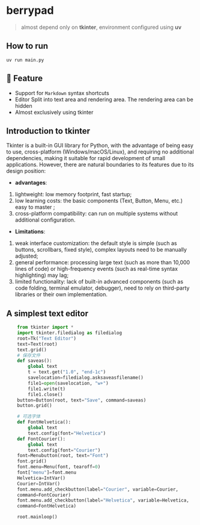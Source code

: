 # berrypad
> almost depend only on **tkinter**, environment configured using **uv**

## How to run
`uv run main.py`

## :rocket: Feature

- Support for `Markdown` syntax shortcuts
- Editor Split into text area and rendering area. The rendering area can be hidden
- Almost exclusively using tkinter

## Introduction to tkinter 
Tkinter is a built-in GUI library for Python, with the advantage of being easy to use, cross-platform (Windows/macOS/Linux), and requiring no additional dependencies, making it suitable for rapid development of small applications. However, there are natural boundaries to its features due to its design position:
- **advantages**:
1. lightweight: low memory footprint, fast startup;
2. low learning costs: the basic components (Text, Button, Menu, etc.) easy to master ;
3. cross-platform compatibility: can run on multiple systems without additional configuration.

- **Limitations**:
1. weak interface customization: the default style is simple (such as buttons, scrollbars, fixed style), complex layouts need to be manually adjusted;
2. general performance: processing large text (such as more than 10,000 lines of code) or high-frequency events (such as real-time syntax highlighting) may lag;
3. limited functionality: lack of built-in advanced components (such as code folding, terminal emulator, debugger), need to rely on third-party libraries or their own implementation.


## A simplest text editor
```python
    from tkinter import *
    import tkinter.filedialog as filedialog
    root=Tk("Text Editor")
    text=Text(root)
    text.grid()
    # 保存文件
    def saveas():
        global text
        t = text.get("1.0", "end-1c")
        savelocation=filedialog.asksaveasfilename()
        file1=open(savelocation, "w+")
        file1.write(t)
        file1.close()
    button=Button(root, text="Save", command=saveas)
    button.grid() 

    # 可选字体
    def FontHelvetica():
        global text
        text.config(font="Helvetica")
    def FontCourier():
        global text
        text.config(font="Courier")
    font=Menubutton(root, text="Font")
    font.grid() 
    font.menu=Menu(font, tearoff=0) 
    font["menu"]=font.menu
    Helvetica=IntVar()
    Courier=IntVar()
    font.menu.add_checkbutton(label="Courier", variable=Courier, 
    command=FontCourier)
    font.menu.add_checkbutton(label="Helvetica", variable=Helvetica,
    command=FontHelvetica) 

    root.mainloop()
```